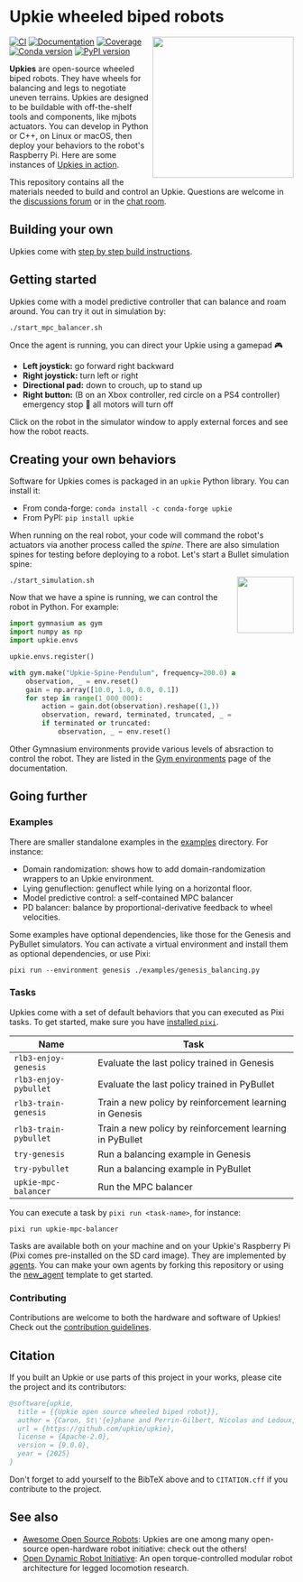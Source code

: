 # Upkie wheeled biped robots

<img src="https://github.com/upkie/upkie/assets/1189580/2fc5ee4a-81b0-425c-83df-558c7147cc59" align="right" width="250" />

[![CI](https://img.shields.io/github/actions/workflow/status/upkie/upkie/ci.yml?branch=main)](https://github.com/upkie/upkie/actions/workflows/ci.yml)
[![Documentation](https://img.shields.io/github/actions/workflow/status/upkie/upkie/docs.yml?branch=main&label=docs)](https://upkie.github.io/upkie/)
[![Coverage](https://coveralls.io/repos/github/upkie/upkie/badge.svg?branch=main)](https://coveralls.io/github/upkie/upkie?branch=main)
[![Conda version](https://img.shields.io/conda/vn/conda-forge/upkie.svg)](https://anaconda.org/conda-forge/upkie)
[![PyPI version](https://img.shields.io/pypi/v/upkie)](https://pypi.org/project/upkie/)

**Upkies** are open-source wheeled biped robots. They have wheels for balancing and legs to negotiate uneven terrains. Upkies are designed to be buildable with off-the-shelf tools and components, like mjbots actuators. You can develop in Python or C++, on Linux or macOS, then deploy your behaviors to the robot's Raspberry Pi. Here are some instances of [Upkies in action](https://www.youtube.com/@upkie).

This repository contains all the materials needed to build and control an Upkie. Questions are welcome in the [discussions forum](https://github.com/upkie/upkie/discussions) or in the [chat room](https://matrix.to/#/#upkie:matrix.org).

## Building your own

Upkies come with [step by step build instructions](https://github.com/upkie/upkie/wiki).

## Getting started

Upkies come with a model predictive controller that can balance and roam around. You can try it out in simulation by:

```console
./start_mpc_balancer.sh
```

Once the agent is running, you can direct your Upkie using a gamepad 🎮

- **Left joystick:** go forward right backward
- **Right joystick:** turn left or right
- **Directional pad:** down to crouch, up to stand up
- **Right button:** (B on an Xbox controller, red circle on a PS4 controller) emergency stop 🚨 all motors will turn off

Click on the robot in the simulator window to apply external forces and see how the robot reacts.

## Creating your own behaviors

Software for Upkies comes is packaged in an `upkie` Python library. You can install it:

- From conda-forge: `conda install -c conda-forge upkie`
- From PyPI: `pip install upkie`

When running on the real robot, your code will command the robot's actuators via another process called the *spine*. There are also simulation spines for testing before deploying to a robot. Let's start a Bullet simulation spine:

<img src="https://raw.githubusercontent.com/upkie/upkie/refs/heads/main/docs/images/bullet-spine.png" height="100" align="right" />

```console
./start_simulation.sh
```

Now that we have a spine is running, we can control the robot in Python. For example:

```python
import gymnasium as gym
import numpy as np
import upkie.envs

upkie.envs.register()

with gym.make("Upkie-Spine-Pendulum", frequency=200.0) as env:
    observation, _ = env.reset()
    gain = np.array([10.0, 1.0, 0.0, 0.1])
    for step in range(1_000_000):
        action = gain.dot(observation).reshape((1,))
        observation, reward, terminated, truncated, _ = env.step(action)
        if terminated or truncated:
            observation, _ = env.reset()
```

Other Gymnasium environments provide various levels of absraction to control the robot. They are listed in the [Gym environments](https://upkie.github.io/upkie/gym-environments.html) page of the documentation.

## Going further

### Examples

There are smaller standalone examples in the [examples](https://github.com/upkie/upkie/tree/main/examples) directory. For instance:

- Domain randomization: shows how to add domain-randomization wrappers to an Upkie environment.
- Lying genuflection: genuflect while lying on a horizontal floor.
- Model predictive control: a self-contained MPC balancer
- PD balancer: balance by proportional-derivative feedback to wheel velocities.

Some examples have optional dependencies, like those for the Genesis and PyBullet simulators. You can activate a virtual environment and install them as optional dependencies, or use Pixi:

```console
pixi run --environment genesis ./examples/genesis_balancing.py
```

### Tasks

Upkies come with a set of default behaviors that you can executed as Pixi tasks. To get started, make sure you have [installed `pixi`](https://pixi.sh/latest/#installation).

| Name                   | Task                                                     |
|------------------------|----------------------------------------------------------|
| `rlb3-enjoy-genesis`   | Evaluate the last policy trained in Genesis              |
| `rlb3-enjoy-pybullet`  | Evaluate the last policy trained in PyBullet             |
| `rlb3-train-genesis`   | Train a new policy by reinforcement learning in Genesis  |
| `rlb3-train-pybullet`  | Train a new policy by reinforcement learning in PyBullet |
| `try-genesis`          | Run a balancing example in Genesis                       |
| `try-pybullet`         | Run a balancing example in PyBullet                      |
| `upkie-mpc-balancer`   | Run the MPC balancer                                     |

You can execute a task by `pixi run <task-name>`, for instance:

```console
pixi run upkie-mpc-balancer
```

Tasks are available both on your machine and on your Upkie's Raspberry Pi (Pixi comes pre-installed on the SD card image). They are implemented by [agents](https://github.com/upkie/upkie/tree/main/agents). You can make your own agents by forking this repository or using the [new\_agent](https://github.com/upkie/new_agent) template to get started.

### Contributing

Contributions are welcome to both the hardware and software of Upkies! Check out the [contribution guidelines](CONTRIBUTING.md).

## Citation

If you built an Upkie or use parts of this project in your works, please cite the project and its contributors:

```bibtex
@software{upkie,
  title = {{Upkie open source wheeled biped robot}},
  author = {Caron, St\'{e}phane and Perrin-Gilbert, Nicolas and Ledoux, Viviane and G\"{o}kbakan, \"{U}mit Bora and Raverdy, Pierre-Guillaume and Raffin, Antonin and Tordjman--Levavasseur, Valentin},
  url = {https://github.com/upkie/upkie},
  license = {Apache-2.0},
  version = {9.0.0},
  year = {2025}
}
```

Don't forget to add yourself to the BibTeX above and to `CITATION.cff` if you contribute to the project.

## See also

- [Awesome Open Source Robots](https://github.com/stephane-caron/awesome-open-source-robots): Upkies are one among many open-source open-hardware robot initiative: check out the others!
- [Open Dynamic Robot Initiative](https://open-dynamic-robot-initiative.github.io/): An open torque-controlled modular robot architecture for legged locomotion research.
